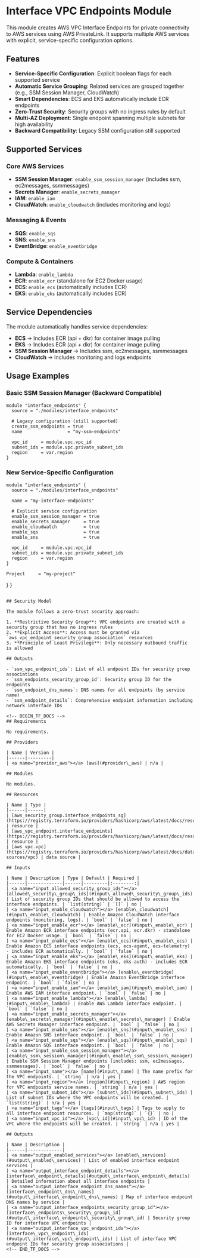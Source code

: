 # Interface VPC Endpoints Module

This module creates AWS VPC Interface Endpoints for private connectivity to AWS services using AWS PrivateLink. It supports multiple AWS services with explicit, service-specific configuration options.

## Features

- **Service-Specific Configuration**: Explicit boolean flags for each supported service
- **Automatic Service Grouping**: Related services are grouped together (e.g., SSM Session Manager, CloudWatch)
- **Smart Dependencies**: ECS and EKS automatically include ECR endpoints
- **Zero-Trust Security**: Security groups with no ingress rules by default
- **Multi-AZ Deployment**: Single endpoint spanning multiple subnets for high availability
- **Backward Compatibility**: Legacy SSM configuration still supported

## Supported Services

### Core AWS Services
- **SSM Session Manager**: `enable_ssm_session_manager` (includes ssm, ec2messages, ssmmessages)
- **Secrets Manager**: `enable_secrets_manager`
- **IAM**: `enable_iam`
- **CloudWatch**: `enable_cloudwatch` (includes monitoring and logs)

### Messaging & Events
- **SQS**: `enable_sqs`
- **SNS**: `enable_sns`
- **EventBridge**: `enable_eventbridge`

### Compute & Containers
- **Lambda**: `enable_lambda`
- **ECR**: `enable_ecr` (standalone for EC2 Docker usage)
- **ECS**: `enable_ecs` (automatically includes ECR)
- **EKS**: `enable_eks` (automatically includes ECR)

## Service Dependencies

The module automatically handles service dependencies:

- **ECS** → Includes ECR (api + dkr) for container image pulling
- **EKS** → Includes ECR (api + dkr) for container image pulling
- **SSM Session Manager** → Includes ssm, ec2messages, ssmmessages
- **CloudWatch** → Includes monitoring and logs endpoints

## Usage Examples

### Basic SSM Session Manager (Backward Compatible)
```hcl
module "interface_endpoints" {
  source = "./modules/interface_endpoints"

  # Legacy configuration (still supported)
  create_ssm_endpoints = true
  name                 = "my-ssm-endpoints"

  vpc_id     = module.vpc.vpc_id
  subnet_ids = module.vpc.private_subnet_ids
  region     = var.region
}
```

### New Service-Specific Configuration
```hcl
module "interface_endpoints" {
  source = "./modules/interface_endpoints"

  name = "my-interface-endpoints"

  # Explicit service configuration
  enable_ssm_session_manager = true
  enable_secrets_manager     = true
  enable_cloudwatch          = true
  enable_sqs                 = true
  enable_sns                 = true

  vpc_id     = module.vpc.vpc_id
  subnet_ids = module.vpc.private_subnet_ids
  region     = var.region
}
```
    Project     = "my-project"
  }
}
```

## Security Model

The module follows a zero-trust security approach:

1. **Restrictive Security Group**: VPC endpoints are created with a security group that has no ingress rules
2. **Explicit Access**: Access must be granted via `aws_vpc_endpoint_security_group_association` resources
3. **Principle of Least Privilege**: Only necessary outbound traffic is allowed

## Outputs

- `ssm_vpc_endpoint_ids`: List of all endpoint IDs for security group associations
- `ssm_endpoints_security_group_id`: Security group ID for the endpoints
- `ssm_endpoint_dns_names`: DNS names for all endpoints (by service name)
- `ssm_endpoint_details`: Comprehensive endpoint information including network interface IDs

<!-- BEGIN_TF_DOCS -->
## Requirements

No requirements.

## Providers

| Name | Version |
|------|---------|
| <a name="provider_aws"></a> [aws](#provider\_aws) | n/a |

## Modules

No modules.

## Resources

| Name | Type |
|------|------|
| [aws_security_group.interface_endpoints_sg](https://registry.terraform.io/providers/hashicorp/aws/latest/docs/resources/security_group) | resource |
| [aws_vpc_endpoint.interface_endpoints](https://registry.terraform.io/providers/hashicorp/aws/latest/docs/resources/vpc_endpoint) | resource |
| [aws_vpc.vpc](https://registry.terraform.io/providers/hashicorp/aws/latest/docs/data-sources/vpc) | data source |

## Inputs

| Name | Description | Type | Default | Required |
|------|-------------|------|---------|:--------:|
| <a name="input_allowed_security_group_ids"></a> [allowed\_security\_group\_ids](#input\_allowed\_security\_group\_ids) | List of security group IDs that should be allowed to access the interface endpoints. | `list(string)` | `[]` | no |
| <a name="input_enable_cloudwatch"></a> [enable\_cloudwatch](#input\_enable\_cloudwatch) | Enable Amazon CloudWatch interface endpoints (monitoring, logs). | `bool` | `false` | no |
| <a name="input_enable_ecr"></a> [enable\_ecr](#input\_enable\_ecr) | Enable Amazon ECR interface endpoints (ecr.api, ecr.dkr) - standalone for EC2 Docker usage. | `bool` | `false` | no |
| <a name="input_enable_ecs"></a> [enable\_ecs](#input\_enable\_ecs) | Enable Amazon ECS interface endpoints (ecs, ecs-agent, ecs-telemetry) - includes ECR automatically. | `bool` | `false` | no |
| <a name="input_enable_eks"></a> [enable\_eks](#input\_enable\_eks) | Enable Amazon EKS interface endpoints (eks, eks-auth) - includes ECR automatically. | `bool` | `false` | no |
| <a name="input_enable_eventbridge"></a> [enable\_eventbridge](#input\_enable\_eventbridge) | Enable Amazon EventBridge interface endpoint. | `bool` | `false` | no |
| <a name="input_enable_iam"></a> [enable\_iam](#input\_enable\_iam) | Enable AWS IAM interface endpoint. | `bool` | `false` | no |
| <a name="input_enable_lambda"></a> [enable\_lambda](#input\_enable\_lambda) | Enable AWS Lambda interface endpoint. | `bool` | `false` | no |
| <a name="input_enable_secrets_manager"></a> [enable\_secrets\_manager](#input\_enable\_secrets\_manager) | Enable AWS Secrets Manager interface endpoint. | `bool` | `false` | no |
| <a name="input_enable_sns"></a> [enable\_sns](#input\_enable\_sns) | Enable Amazon SNS interface endpoint. | `bool` | `false` | no |
| <a name="input_enable_sqs"></a> [enable\_sqs](#input\_enable\_sqs) | Enable Amazon SQS interface endpoint. | `bool` | `false` | no |
| <a name="input_enable_ssm_session_manager"></a> [enable\_ssm\_session\_manager](#input\_enable\_ssm\_session\_manager) | Enable SSM Session Manager endpoints (includes: ssm, ec2messages, ssmmessages). | `bool` | `false` | no |
| <a name="input_name"></a> [name](#input\_name) | The name prefix for the VPC endpoints. | `string` | n/a | yes |
| <a name="input_region"></a> [region](#input\_region) | AWS region for VPC endpoints service names. | `string` | n/a | yes |
| <a name="input_subnet_ids"></a> [subnet\_ids](#input\_subnet\_ids) | List of subnet IDs where the VPC endpoints will be created. | `list(string)` | n/a | yes |
| <a name="input_tags"></a> [tags](#input\_tags) | Tags to apply to all interface endpoint resources. | `map(string)` | `{}` | no |
| <a name="input_vpc_id"></a> [vpc\_id](#input\_vpc\_id) | ID of the VPC where the endpoints will be created. | `string` | n/a | yes |

## Outputs

| Name | Description |
|------|-------------|
| <a name="output_enabled_services"></a> [enabled\_services](#output\_enabled\_services) | List of enabled interface endpoint services |
| <a name="output_interface_endpoint_details"></a> [interface\_endpoint\_details](#output\_interface\_endpoint\_details) | Detailed information about all interface endpoints |
| <a name="output_interface_endpoint_dns_names"></a> [interface\_endpoint\_dns\_names](#output\_interface\_endpoint\_dns\_names) | Map of interface endpoint DNS names by service |
| <a name="output_interface_endpoints_security_group_id"></a> [interface\_endpoints\_security\_group\_id](#output\_interface\_endpoints\_security\_group\_id) | Security group ID for interface VPC endpoints |
| <a name="output_interface_vpc_endpoint_ids"></a> [interface\_vpc\_endpoint\_ids](#output\_interface\_vpc\_endpoint\_ids) | List of interface VPC endpoint IDs for security group associations |
<!-- END_TF_DOCS -->